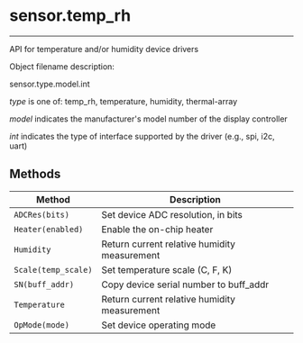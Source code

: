 # sensor.temp_rh
----------------

API for temperature and/or humidity device drivers


Object filename description:

sensor.type.model.int

_type_ is one of: temp_rh, temperature, humidity, thermal-array

_model_ indicates the manufacturer's model number of the display controller

_int_ indicates the type of interface supported by the driver (e.g., spi, i2c, uart)


## Methods

| Method                                        | Description                                   |
| ----------------------------------------------|---------------------------------------------- |
|`ADCRes(bits)`                                 | Set device ADC resolution, in bits            |
|`Heater(enabled)`                              | Enable the on-chip heater                     |
|`Humidity`                                     | Return current relative humidity measurement  |
|`Scale(temp_scale)`                            | Set temperature scale (C, F, K)               |
|`SN(buff_addr)`                                | Copy device serial number to buff_addr        |
|`Temperature`                                  | Return current relative humidity measurement  |
|`OpMode(mode)`                                 | Set device operating mode                     |
